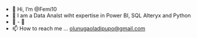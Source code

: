- 👋 Hi, I’m @Femi10
- 👀 I am a Data Analst wiht expertise in Power BI, SQL Alteryx and Python
- 🌱 - 💞️ 
- 📫 How to reach me ... olunugaoladipupo@gmail.com

<!---
Femi10/Femi10 is a ✨ special ✨ repository because its `README.md` (this file) appears on your GitHub profile.
You can click the Preview link to take a look at your changes.
--->

